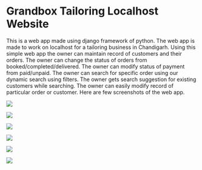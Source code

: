 # Grandbox Tailoring Localhost Website
This is a web app made using django framework of python. The web app is made to work on localhost for a tailoring business in Chandigarh. Using this simple web app the owner can maintain record of customers and their orders. The owner can change the status of orders from booked/completed/delivered. The owner can modify status of payment from paid/unpaid. The owner can search for specific order using our dynamic search using filters. The owner gets search suggestion for existing customers while searching. The owner can easily modify record of particular order or customer. Here are few screenshots of the web app.

![](https://github.com/devlovepreet/GrandBox-tailoring-localhost-website/blob/master/screenshots/grandbox1.png) 

![](https://github.com/devlovepreet/GrandBox-tailoring-localhost-website/blob/master/screenshots/grandbox2.png) 

![](https://github.com/devlovepreet/GrandBox-tailoring-localhost-website/blob/master/screenshots/grandbox3.png) 

![](https://github.com/devlovepreet/GrandBox-tailoring-localhost-website/blob/master/screenshots/grandbox4.png) 

![](https://github.com/devlovepreet/GrandBox-tailoring-localhost-website/blob/master/screenshots/grandbox5.png) 

![](https://github.com/devlovepreet/GrandBox-tailoring-localhost-website/blob/master/screenshots/grandbox6.png) 
